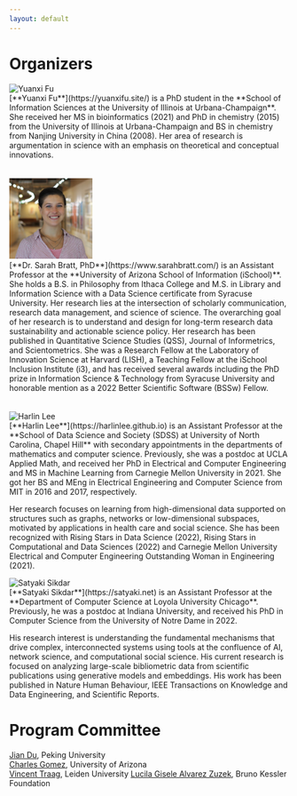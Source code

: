 ```yaml
---
layout: default
---
```


# Organizers

<div class='orgWrapper'>
<img src="https://ischool.illinois.edu/sites/default/files/styles/large_square/public/images/YuanxiFu.jpg?itok=pV359inZ" alt="Yuanxi Fu" width="150" />
<div class='bioWrapper'>
[**Yuanxi Fu**](https://yuanxifu.site/) is a PhD student in the **School of Information Sciences at the University of Illinois at Urbana-Champaign**. She received her MS in bioinformatics (2021) and PhD in chemistry (2015) from the University of Illinois at Urbana-Champaign and BS in chemistry from Nanjing University in China (2008). Her area of research is argumentation in science with an emphasis on theoretical and conceptual innovations. 
</div>
</div>
<br/>
<br/>

<div class='orgWrapper'>
 <img src="assets/images/profile_Sarah_Bratt.jpg" alt="Sarah Bratt" width="150" />
<div class='bioWrapper'>
[**Dr. Sarah Bratt, PhD**](https://www.sarahbratt.com/) is an Assistant Professor at the **University of Arizona School of Information (iSchool)**. She holds a B.S. in Philosophy from Ithaca College and M.S. in Library and Information Science with a Data Science certificate from Syracuse University. Her research lies at the intersection of scholarly communication, research data management, and science of science. The overarching goal of her research is to understand and design for long-term research data sustainability and actionable science policy. Her research has been published in Quantitative Science Studies (QSS), Journal of Informetrics, and Scientometrics. She was a Research Fellow at the Laboratory of Innovation Science at Harvard (LISH), a Teaching Fellow at the iSchool Inclusion Institute (i3), and has received several awards including the PhD prize in Information Science & Technology from Syracuse University and honorable mention as a 2022 Better Scientific Software (BSSw) Fellow.   
</div>
</div>
<br/>
<br/>

<div class='orgWrapper'>
<img src="https://harlinlee.github.io/headshot-new.jpg" alt="Harlin Lee" width="150" />
<div class='bioWrapper'>
[**Harlin Lee**](https://harlinlee.github.io) is an Assistant Professor at the **School of Data Science and Society (SDSS) at University of North Carolina, Chapel Hill** with secondary appointments in the departments of mathematics and computer science. Previously, she was a postdoc at UCLA Applied Math, and received her PhD in Electrical and Computer Engineering and MS in Machine Learning from Carnegie Mellon University in 2021. She got her BS and MEng in Electrical Engineering and Computer Science from MIT in 2016 and 2017, respectively.

Her research focuses on learning from high-dimensional data supported on structures such as graphs, networks or low-dimensional subspaces, motivated by applications in health care and social science. She has been recognized with Rising Stars in Data Science (2022), Rising Stars in Computational and Data Sciences (2022) and Carnegie Mellon University Electrical and Computer Engineering Outstanding Woman in Engineering (2021).
</div>
</div>

<div class='orgWrapper'>
<img src="https://satyaki.net/assets/img/satyaki-2024-bw.png?99354ab98eebf8097912c4ac3bc23a48" alt="Satyaki Sikdar" width="150" />
<div class='bioWrapper'>
[**Satyaki Sikdar**](https://satyaki.net) is an Assistant Professor at the **Department of Computer Science at Loyola University Chicago**. Previously, he was a postdoc at Indiana University, and received his PhD in Computer Science from the University of Notre Dame in 2022.

His research interest is understanding the fundamental mechanisms that drive complex, interconnected systems using tools at the confluence of AI, network science, and computational social science. His current research is focused on analyzing large-scale bibliometric data from scientific publications using generative models and embeddings. His work has been published in Nature Human Behaviour, IEEE Transactions on Knowledge and Data Engineering, and Scientific Reports.
</div>
</div>


# Program Committee
[Jian Du](https://www.nihds.pku.edu.cn/en/info/1027/1024.htm), Peking University  
[Charles Gomez](https://sociology.arizona.edu/person/charles-gomez), University of Arizona  
[Vincent Traag](https://www.traag.net), Leiden University
[Lucila Gisele Alvarez Zuzek](https://scholar.google.com.ar/citations?user=CgrQ6asAAAAJ&hl=es), Bruno Kessler Foundation  


